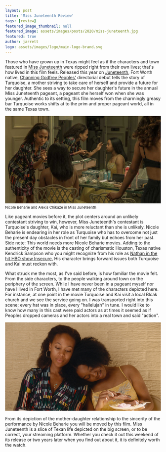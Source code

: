 ```yaml
---
layout: post
title: 'Miss Juneteenth Review'
tags: [review]
featured_image_thumbnail: null
featured_image: assets/images/posts/2020/miss-juneteenth.jpg
featured: true
author: jarrett
logo: assets/images/logo/main-logo-brand.svg
---
```


Those who have grown up in Texas might feel as if the characters and town featured in [Miss Juneteenth](https://www.amazon.com/gp/video/detail/amzn1.dv.gti.86b91995-f66a-7401-2f12-65edff41ca55) were ripped right from their own lives; that's how lived in this film feels. Released this year on [Juneteenth](https://blacktexan.com/juneteenth-already-holiday), Fort Worth native, [Channing Godfrey Peoples'](https://www.imdb.com/name/nm1474677/) directorial debut tells the story of Turquoise, a mother striving to take care of herself and provide a future for her daughter. She sees a way to secure her daughter's future in the annual Miss Juneteenth pageant, a pageant she herself won when she was younger. Authentic to its setting, this film moves from the charmingly greasy bar Turquoise works shifts at to the prim and proper pageant world, all in the same Texas town.

![](assets/images/posts/2020/miss-juneteenth-1.jpg#right)
<small>Nicole Beharie and Alexis Chikaze in Miss Juneteenth</small>

Like pageant movies before it, the plot centers around an unlikely contestant striving to win, however, Miss Juneteenth's contestant is Turquoise's daughter, Kai, who is more reluctant than she is unlikely. Nicole Beharie is endearing in her role as Turquoise who has to overcome not just the present day obstacles in front of her family but echoes from her past. Side note: This world needs more Nicole Beharie movies. Adding to the authenticity of the movie is the casting of charismatic Houston, Texas native Kendrick Sampson who you might recognize from his role as [Nathan in the hit HBO show Insecure.](https://www.vulture.com/article/kendrick-sampson-interview-insecure-miss-juneteenth-blm-protests.html) His character brings forward issues both Turquoise and Kai must reckon with.

What struck me the most, as I've said before, is how familiar the movie felt. From the side characters, to the people walking around town on the periphery of the screen. While I have never been in a pageant myself nor have I lived in Fort Worth, I have met many of the characters depicted here. For instance, at one point in the movie Turquoise and Kai visit a local Blcak church and we see the service going on. I was transported right into this scene; every hat was in place, every "hallelujah" in tune. I would like to know how many in this cast were paid actors as at times it seemed as if Peoples dropped cameras and her actors into a real town and said "action".

![](assets/images/posts/2020/miss-juneteenth-2.jpg#wide)

From its depiction of the mother-daughter relationship to the sincerity of the performance by Nicole Beharie you will be moved by this film. Miss Juneteenth is a slice of Texan life depicted on the big screen, or to be correct, your streaming platform. Whether you check it out this weekend of its release or two years later when you find out about it, it is definitely worth the watch.
